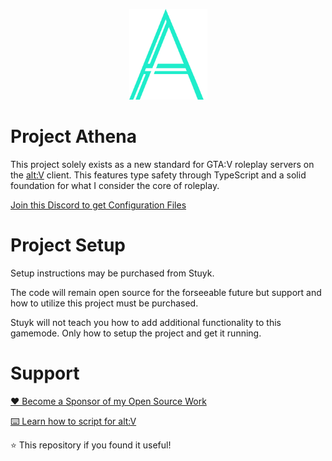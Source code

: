 <p align="center">
    <img src="./assets/athena_lrg.png" width="125" />
</p>

# Project Athena

This project solely exists as a new standard for GTA:V roleplay servers on the [alt:V](https://altv.mp/) client. This features type safety through TypeScript and a solid foundation for what I consider the core of roleplay.

[Join this Discord to get Configuration Files](https://discord.gg/NANErEX)

# Project Setup

Setup instructions may be purchased from Stuyk.

The code will remain open source for the forseeable future but support and how to utilize this project must be purchased.

Stuyk will not teach you how to add additional functionality to this gamemode. Only how to setup the project and get it running.

# Support

[❤️ Become a Sponsor of my Open Source Work](https://github.com/sponsors/Stuyk/)

[⌨️ Learn how to script for alt:V](https://stuyk.github.io/altv-javascript-guide/)

⭐ This repository if you found it useful!

